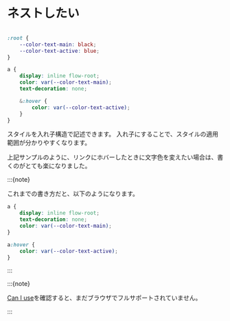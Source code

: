 # ネストしたい

```css

:root {
    --color-text-main: black;
    --color-text-active: blue;
}

a {
    display: inline flow-root;
    color: var(--color-text-main);
    text-decoration: none;

    &:hover {
        color: var(--color-text-active);
    }
}
```

スタイルを入れ子構造で記述できます。
入れ子にすることで、スタイルの適用範囲が分かりやすくなります。

上記サンプルのように、リンクにホバーしたときに文字色を変えたい場合は、書くのがとても楽になりました。

:::{note}

これまでの書き方だと、以下のようになります。

```css
a {
    display: inline flow-root;
    text-decoration: none;
    color: var(--color-text-main);
}

a:hover {
    color: var(--color-text-active);
}
```

:::

:::{note}

[Can I use](https://caniuse.com/mdn-css_selectors_nesting)を確認すると、まだブラウザでフルサポートされていません。

:::

